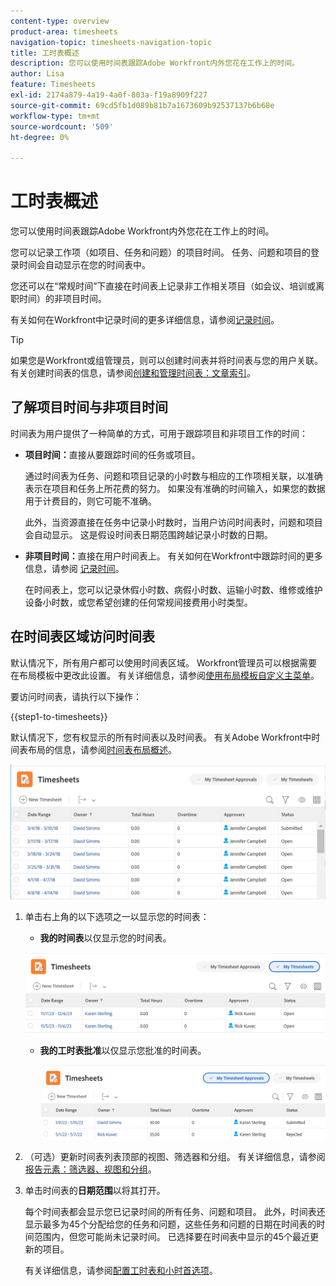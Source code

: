 ```yaml
---
content-type: overview
product-area: timesheets
navigation-topic: timesheets-navigation-topic
title: 工时表概述
description: 您可以使用时间表跟踪Adobe Workfront内外您花在工作上的时间。
author: Lisa
feature: Timesheets
exl-id: 2174a879-4a19-4a0f-803a-f19a8909f227
source-git-commit: 69cd5fb1d089b81b7a1673609b92537137b6b68e
workflow-type: tm+mt
source-wordcount: '509'
ht-degree: 0%

---
```


# 工时表概述

<!-- Audited: 12/2023 -->

您可以使用时间表跟踪Adobe Workfront内外您花在工作上的时间。

您可以记录工作项（如项目、任务和问题）的项目时间。 任务、问题和项目的登录时间会自动显示在您的时间表中。

您还可以在“常规时间”下直接在时间表上记录非工作相关项目（如会议、培训或离职时间）的非项目时间。

有关如何在Workfront中记录时间的更多详细信息，请参阅[记录时间](../../timesheets/create-and-manage-timesheets/log-time.md)。

>[!TIP]
>
>如果您是Workfront或组管理员，则可以创建时间表并将时间表与您的用户关联。 有关创建时间表的信息，请参阅[创建和管理时间表：文章索引](../create-and-manage-timesheets/create-and-manage-timesheets.md)。


## 了解项目时间与非项目时间

时间表为用户提供了一种简单的方式，可用于跟踪项目和非项目工作的时间：

* **项目时间：**&#x200B;直接从要跟踪时间的任务或项目。

  通过时间表为任务、问题和项目记录的小时数与相应的工作项相关联，以准确表示在项目和任务上所花费的努力。 如果没有准确的时间输入，如果您的数据用于计费目的，则它可能不准确。

  此外，当资源直接在任务中记录小时数时，当用户访问时间表时，问题和项目会自动显示。 这是假设时间表日期范围跨越记录小时数的日期。

* **非项目时间：**&#x200B;直接在用户时间表上。 有关如何在Workfront中跟踪时间的更多信息，请参阅   [记录时间](../../timesheets/create-and-manage-timesheets/log-time.md)。

  在时间表上，您可以记录休假小时数、病假小时数、运输小时数、维修或维护设备小时数，或您希望创建的任何常规间接费用小时类型。

## 在时间表区域访问时间表

默认情况下，所有用户都可以使用时间表区域。 Workfront管理员可以根据需要在布局模板中更改此设置。 有关详细信息，请参阅[使用布局模板自定义主菜单](/help/quicksilver/administration-and-setup/customize-workfront/use-layout-templates/customize-main-menu.md)。

要访问时间表，请执行以下操作：

{{step1-to-timesheets}}

默认情况下，您有权显示的所有时间表以及时间表。 有关Adobe Workfront中时间表布局的信息，请参阅[时间表布局概述](../../timesheets/timesheets/timesheet-layout.md)。

![](assets/all-timesheets-list-nwe-350x68.png)

1. 单击右上角的以下选项之一以显示您的时间表：

   * **我的时间表**&#x200B;以仅显示您的时间表。

   ![](assets/my-timesheets-list-various-statuses-nwe-350x60.png)

   * **我的工时表批准**&#x200B;以仅显示您批准的时间表。

     ![](assets/timesheets-i-approve-list-with0filters-new-nwe-350x61.png)


1. （可选）更新时间表列表顶部的视图、筛选器和分组。 有关详细信息，请参阅[报告元素：筛选器、视图和分组](../../reports-and-dashboards/reports/reporting-elements/reporting-elements-overview.md)。

1. 单击时间表的&#x200B;**日期范围**&#x200B;以将其打开。

   每个时间表都会显示您已记录时间的所有任务、问题和项目。 此外，时间表还显示最多为45个分配给您的任务和问题，这些任务和问题的日期在时间表的时间范围内，但您可能尚未记录时间。 已选择要在时间表中显示的45个最近更新的项目。

   有关详细信息，请参阅[配置工时表和小时首选项](../../administration-and-setup/set-up-workfront/configure-timesheets-schedules/timesheet-and-hour-preferences.md)。
